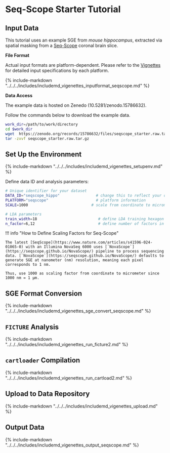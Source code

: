 # Seq-Scope Starter Tutorial

## Input Data

This tutorial uses an example SGE from *mouse hippocampus*, extracted via spatial masking from a [Seq-Scope](https://www.nature.com/articles/s41596-024-01065-0) coronal brain slice.

**File Format**

Actual input formats are platform-dependent. Please refer to the [Vignettes](../intro.md) for detailed input specifications by each platform.

{%
  include-markdown "../../../includes/includemd_vigenettes_inputformat_seqscope.md"
%}

**Data Access**

The example data is hosted on Zenedo (10.5281/zenodo.15786632).

Follow the commands below to download the example data.

```bash
work_dir=/path/to/work/directory
cd $work_dir
wget  https://zenodo.org/records/15786632/files/seqscope_starter.raw.tar.gz 
tar -zxvf seqscope_starter.raw.tar.gz 
```

## Set Up the Environment

{%
  include-markdown "../../../includes/includemd_vigenettes_setupenv.md"
%}

Define data ID and analysis parameters:

```bash
# Unique identifier for your dataset
DATA_ID="seqscope_hippo"                # change this to reflect your dataset name
PLATFORM="seqscope"                     # platform information
SCALE=1000                            # scale from coordinate to micrometer

# LDA parameters
train_width=18                           # define LDA training hexagon width (comma-separated if multiple widths are applied)
n_factor=6,12                            # define number of factors in LDA training (comma-separated if multiple n-factor are applied)
```

!!! info "How to Define Scaling Factors for Seq-Scope"

    The latest [SeqScope](https://www.nature.com/articles/s41596-024-01065-0) with an Illumina NovaSeq 6000 uses [`NovaScope`](https://seqscope.github.io/NovaScope/) pipeline to process sequencing data. [`NovaScope`](https://seqscope.github.io/NovaScope/) defaults to generate SGE at nanometer (nm) resolution, meaning each pixel corresponds to 1 nm.

    Thus, use 1000 as scaling factor from coordinate to micrometer since 1000 nm = 1 µm.


## SGE Format Conversion

{%
  include-markdown "../../../includes/includemd_vigenettes_sge_convert_seqscope.md"
%}

## `FICTURE` Analysis

{%
  include-markdown "../../../includes/includemd_vigenettes_run_ficture2.md"
%}

## `cartloader` Compilation

{%
  include-markdown "../../../includes/includemd_vigenettes_run_cartload2.md"
%}

## Upload to Data Repository

{%
  include-markdown "../../../includes/includemd_vigenettes_upload.md"
%}


## Output Data

{%
  include-markdown "../../../includes/includemd_vigenettes_output_seqscope.md"
%}
